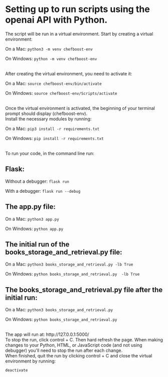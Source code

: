 # Setting up to run scripts using the openai API with Python.

The script will be run in a virtual environment. Start by creating a virtual environment:

On a Mac:
`python3 -m venv chefboost-env`

On Windows:
`python -m venv chefboost-env`

<br>
After creating the virtual environment, you need to activate it:

On a Mac:
`source chefboost-env/bin/activate`

On Windows:
`source chefboost-env/Scripts/activate`

<br>
Once the virtual environment is activated, the beginning of your terminal prompt should display (chefboost-env).

<br>
Install the necessary modules by running:

On a Mac:
`pip3 install -r requirements.txt`

On Windows:
`pip install -r requirements.txt`

<br>
To run your code, in the command line run:

## Flask:

Without a debugger:
`flask run`

With a debugger:
`flask run --debug`

## The app.py file:

On a Mac:
`python3 app.py`

On Windows:
`python app.py`

## The initial run of the books_storage_and_retrieval.py file:

On a Mac:
`python3 books_storage_and_retrieval.py -lb True`

On Windows:
`python books_storage_and_retrieval.py  -lb True`

## The books_storage_and_retrieval.py file after the initial run:

On a Mac:
`python3 books_storage_and_retrieval.py`

On Windows:
`python books_storage_and_retrieval.py`

<br>
The app will run at: http://127.0.0.1:5000/

<br>
To stop the run, click control + C.
Then hard refresh the page. When making changes to your Python, HTML, or JavaScript code (and not using debugger) you'll need to stop the run after each change.

<br>
When finished, quit the run by clicking control + C and close the virtual environment by running:

`deactivate`
